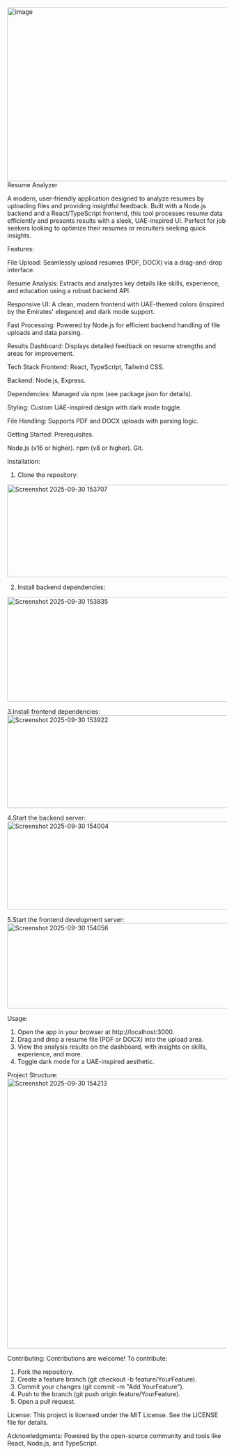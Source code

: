 <img width="1200" height="400" alt="image" src="https://github.com/user-attachments/assets/68a1dd51-dce6-4af5-9fe3-bb2d3b4e76da" />
Resume Analyzer

A modern, user-friendly application designed to analyze resumes by uploading files and providing insightful feedback. Built with a Node.js backend and a React/TypeScript frontend, this tool processes resume data efficiently and presents results with a sleek, UAE-inspired UI. Perfect for job seekers looking to optimize their resumes or recruiters seeking quick insights.

Features:

File Upload: Seamlessly upload resumes (PDF, DOCX) via a drag-and-drop interface.

Resume Analysis: Extracts and analyzes key details like skills, experience, and education using a robust backend API.

Responsive UI: A clean, modern frontend with UAE-themed colors (inspired by the Emirates' elegance) and dark mode support.

Fast Processing: Powered by Node.js for efficient backend handling of file uploads and data parsing.

Results Dashboard: Displays detailed feedback on resume strengths and areas for improvement.

Tech Stack
Frontend: React, TypeScript, Tailwind CSS.

Backend: Node.js, Express.

Dependencies: Managed via npm (see package.json for details).

Styling: Custom UAE-inspired design with dark mode toggle.

File Handling: Supports PDF and DOCX uploads with parsing logic.

Getting Started:
Prerequisites.

Node.js (v16 or higher).
npm (v8 or higher).
Git.

Installation:

1. Clone the repository:
<img width="1202" height="213" alt="Screenshot 2025-09-30 153707" src="https://github.com/user-attachments/assets/4e772a76-752d-42ce-b1c3-561fc979f13a" />

2. Install backend dependencies:
<img width="1215" height="241" alt="Screenshot 2025-09-30 153835" src="https://github.com/user-attachments/assets/7ff6d6b6-5a30-4740-b5bd-80f89eb3a607" />

3.Install frontend dependencies:
<img width="1219" height="213" alt="Screenshot 2025-09-30 153922" src="https://github.com/user-attachments/assets/3e227b0f-bb49-4e9a-a465-647c7b95827b" />

4.Start the backend server:
<img width="1214" height="203" alt="Screenshot 2025-09-30 154004" src="https://github.com/user-attachments/assets/51f400cf-7d49-4798-90b9-235bb7256f0d" />

5.Start the frontend development server:
<img width="1211" height="196" alt="Screenshot 2025-09-30 154056" src="https://github.com/user-attachments/assets/86df33ad-5767-4542-86be-1f32d390b995" />

Usage:
1. Open the app in your browser at http://localhost:3000.
2. Drag and drop a resume file (PDF or DOCX) into the upload area.
3. View the analysis results on the dashboard, with insights on skills, experience, and more.
4. Toggle dark mode for a UAE-inspired aesthetic.

Project Structure: 
<img width="1208" height="620" alt="Screenshot 2025-09-30 154213" src="https://github.com/user-attachments/assets/f9c576fa-842c-4b07-abab-3dc12b2d60c2" />

Contributing:
Contributions are welcome! 
To contribute:
1. Fork the repository.
2. Create a feature branch (git checkout -b feature/YourFeature).
3. Commit your changes (git commit -m "Add YourFeature").
4. Push to the branch (git push origin feature/YourFeature).
5. Open a pull request.

License:
This project is licensed under the MIT License. See the LICENSE file for details.

Acknowledgments:
Powered by the open-source community and tools like React, Node.js, and TypeScript.

